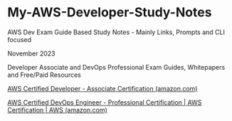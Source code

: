 # My-AWS-Developer-Study-Notes

AWS Dev Exam Guide Based Study Notes - Mainly Links, Prompts and CLI focused

November 2023

Developer Associate and DevOps Professional Exam Guides, Whitepapers and Free/Paid Resources

[AWS Certified Developer - Associate Certification (amazon.com)](https://aws.amazon.com/certification/certified-developer-associate/)

[AWS Certified DevOps Engineer - Professional Certification | AWS Certification | AWS (amazon.com)](https://aws.amazon.com/certification/certified-devops-engineer-professional/)
